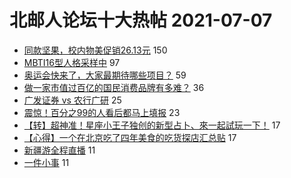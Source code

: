 # 北邮人论坛十大热帖 2021-07-07

- [同款坚果，校内物美促销26.13元](https://bbs.byr.cn/article/Picture/3293781) 150
- [MBTI16型人格采样中](https://bbs.byr.cn/article/PsyHealthOnline/55373) 97
- [奥运会快来了，大家最期待哪些项目？](https://bbs.byr.cn/article/Talking/6287248) 59
- [做一家市值过百亿的国民消费品牌有多难？](https://bbs.byr.cn/article/Entrepreneurship/27612) 36
- [广发证券 vs 农行广研](https://bbs.byr.cn/article/Job/2137437) 25
- [震惊！百分之99的人看后都马上填报](https://bbs.byr.cn/article/AimGraduate/1208556) 23
- [【转】超神准！星座小王子独创的新型占卜、來一起試玩一下！](https://bbs.byr.cn/article/Constellations/326533) 17
- [【心得】一个在北京吃了四年美食的吃货探店汇总贴](https://bbs.byr.cn/article/Food/512221) 17
- [新疆游全程直播](https://bbs.byr.cn/article/Travel/145626) 11
- [一件小事](https://bbs.byr.cn/article/Feeling/3174424) 11


